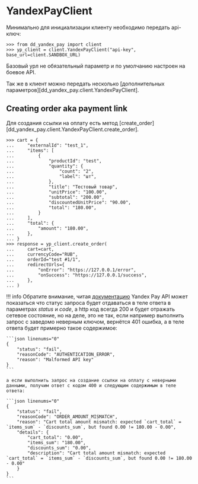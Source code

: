 # YandexPayClient

Минимально для инициализации клиенту необходимо передать api-ключ:

```pycon linenums="0"
>>> from dd_yandex_pay import client
>>> yp_client = client.YandexPayClient("api-key", base_url=client.SANDBOX_URL)
```

Базовый урл не обязательный параметр и по умолчанию настроен на боевое API.

Так же в клиент можно передать несколько [дополнительных параметров][dd_yandex_pay.client.YandexPayClient].


## Creating order aka payment link

Для создания ссылки на оплату есть метод [create_order][dd_yandex_pay.client.YandexPayClient.create_order].

```pycon linenums="0"
>>> cart = {
...     "externalId": "test_1",
...     "items": [
...         {
...             "productId": "test",
...             "quantity": {
...                 "count": "2",
...                 "label": "шт",
...             },
...             "title": "Тестовый товар",
...             "unitPrice": "100.00",
...             "subtotal": "200.00",
...             "discountedUnitPrice": "90.00",
...             "total": "180.00",
...         }
...     ],
...     "total": {
...         "amount": "180.00",
...     },
... }
>>> response = yp_client.create_order(
...     cart=cart,
...     currencyCode="RUB",
...     orderId="test #1/1",
...     redirectUrls={
...         "onError": "https://127.0.0.1/error",
...         "onSuccess": "https://127.0.0.1/success",
...     },
... )
```

!!! info
	Обратите внимание, читая [документацию](https://pay.yandex.ru/ru/docs/custom/backend/yandex-pay-api/order/merchant_v1_orders-post#200-ok) Yandex Pay API может показаться что статус запроса будет отдаваться в теле ответа в параметрах _status_ и _code_, а http код всегда 200 и будет отражать сетевое состояние, но на деле, это не так, если например выполнить запрос с заведомо неверным ключом, вернётся 401 ошибка, а в теле ответа будет примерно такое содержимое:

	```json linenums="0"
	{
		"status": "fail",
		"reasonCode": "AUTHENTICATION_ERROR",
		"reason": "Malformed API key"
	}
	```

	а если выполнить запрос на создание ссылки на оплату с неверными данными, получим ответ с кодом 400 и следующим содержимым в теле ответа:

	```json linenums="0"
	{
		"status": "fail",
		"reasonCode": "ORDER_AMOUNT_MISMATCH",
		"reason": "Cart total amount mismatch: expected `cart_total` = `items_sum` - `discounts_sum`, but found 0.00 != 180.00 - 0.00",
		"details": {
			"cart_total": "0.00",
			"items_sum": "180.00",
			"discounts_sum": "0.00",
			"description": "Cart total amount mismatch: expected `cart_total` = `items_sum` - `discounts_sum`, but found 0.00 != 180.00 - 0.00"
		}
	}
	```
